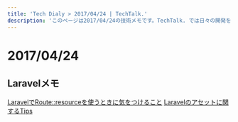 ```yaml
---
title: 'Tech Dialy > 2017/04/24 | TechTalk.'
description: 'このページは2017/04/24の技術メモです。TechTalk. では日々の開発を個人メモとして残しています。将来に向けて技術ノウハウを蓄積することを目的とします。'
---
```

# 2017/04/24
## Laravelメモ
[LaravelでRoute::resourceを使うときに気をつけること](https://qiita.com/sinpey_g2/items/9297f41d5f7a9d91aa11)
[Laravelのアセットに関するTips](https://qiita.com/sakuraya/items/411dbc2e1e633928340e)

